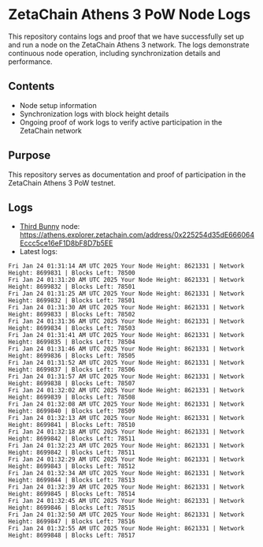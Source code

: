 # ZetaChain Athens 3 PoW Node Logs
This repository contains logs and proof that we have successfully set up and run a node on the ZetaChain Athens 3 network. The logs demonstrate continuous node operation, including synchronization details and performance.

## Contents
- Node setup information
- Synchronization logs with block height details
- Ongoing proof of work logs to verify active participation in the ZetaChain network

## Purpose
This repository serves as documentation and proof of participation in the ZetaChain Athens 3 PoW testnet.

## Logs

- [Third Bunny](https://thirdbunny.xyz/) node: https://athens.explorer.zetachain.com/address/0x225254d35dE666064Eccc5ce16eF1D8bF8D7b5EE
- Latest logs:
```
Fri Jan 24 01:31:14 AM UTC 2025 Your Node Height: 8621331 | Network Height: 8699831 | Blocks Left: 78500
Fri Jan 24 01:31:20 AM UTC 2025 Your Node Height: 8621331 | Network Height: 8699832 | Blocks Left: 78501
Fri Jan 24 01:31:25 AM UTC 2025 Your Node Height: 8621331 | Network Height: 8699832 | Blocks Left: 78501
Fri Jan 24 01:31:30 AM UTC 2025 Your Node Height: 8621331 | Network Height: 8699833 | Blocks Left: 78502
Fri Jan 24 01:31:36 AM UTC 2025 Your Node Height: 8621331 | Network Height: 8699834 | Blocks Left: 78503
Fri Jan 24 01:31:41 AM UTC 2025 Your Node Height: 8621331 | Network Height: 8699835 | Blocks Left: 78504
Fri Jan 24 01:31:46 AM UTC 2025 Your Node Height: 8621331 | Network Height: 8699836 | Blocks Left: 78505
Fri Jan 24 01:31:52 AM UTC 2025 Your Node Height: 8621331 | Network Height: 8699837 | Blocks Left: 78506
Fri Jan 24 01:31:57 AM UTC 2025 Your Node Height: 8621331 | Network Height: 8699838 | Blocks Left: 78507
Fri Jan 24 01:32:02 AM UTC 2025 Your Node Height: 8621331 | Network Height: 8699839 | Blocks Left: 78508
Fri Jan 24 01:32:08 AM UTC 2025 Your Node Height: 8621331 | Network Height: 8699840 | Blocks Left: 78509
Fri Jan 24 01:32:13 AM UTC 2025 Your Node Height: 8621331 | Network Height: 8699841 | Blocks Left: 78510
Fri Jan 24 01:32:18 AM UTC 2025 Your Node Height: 8621331 | Network Height: 8699842 | Blocks Left: 78511
Fri Jan 24 01:32:23 AM UTC 2025 Your Node Height: 8621331 | Network Height: 8699842 | Blocks Left: 78511
Fri Jan 24 01:32:29 AM UTC 2025 Your Node Height: 8621331 | Network Height: 8699843 | Blocks Left: 78512
Fri Jan 24 01:32:34 AM UTC 2025 Your Node Height: 8621331 | Network Height: 8699844 | Blocks Left: 78513
Fri Jan 24 01:32:39 AM UTC 2025 Your Node Height: 8621331 | Network Height: 8699845 | Blocks Left: 78514
Fri Jan 24 01:32:45 AM UTC 2025 Your Node Height: 8621331 | Network Height: 8699846 | Blocks Left: 78515
Fri Jan 24 01:32:50 AM UTC 2025 Your Node Height: 8621331 | Network Height: 8699847 | Blocks Left: 78516
Fri Jan 24 01:32:55 AM UTC 2025 Your Node Height: 8621331 | Network Height: 8699848 | Blocks Left: 78517
```
